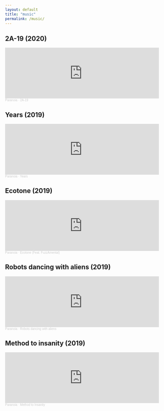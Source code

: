 ```yaml
---
layout: default
title: "music"
permalink: /music/
---
```


## 2A-19 (2020)

<iframe width="100%" height="166" scrolling="no" frameborder="no" allow="autoplay" src="https://w.soundcloud.com/player/?url=https%3A//api.soundcloud.com/tracks/658484513&color=%23ff5500&auto_play=false&hide_related=false&show_comments=true&show_user=true&show_reposts=false&show_teaser=true"></iframe><div style="font-size: 10px; color: #cccccc;line-break: anywhere;word-break: normal;overflow: hidden;white-space: nowrap;text-overflow: ellipsis; font-family: Interstate,Lucida Grande,Lucida Sans Unicode,Lucida Sans,Garuda,Verdana,Tahoma,sans-serif;font-weight: 100;"><a href="https://soundcloud.com/djparanoia" title="Paranoia" target="_blank" style="color: #cccccc; text-decoration: none;">Paranoia</a> · <a href="https://soundcloud.com/djparanoia/2a-19" title="2A-19" target="_blank" style="color: #cccccc; text-decoration: none;">2A-19</a></div>


## Years (2019)

<iframe width="100%" height="166" scrolling="no" frameborder="no" allow="autoplay" src="https://w.soundcloud.com/player/?url=https%3A//api.soundcloud.com/tracks/741419827&color=%23ff5500&auto_play=false&hide_related=false&show_comments=true&show_user=true&show_reposts=false&show_teaser=true"></iframe><div style="font-size: 10px; color: #cccccc;line-break: anywhere;word-break: normal;overflow: hidden;white-space: nowrap;text-overflow: ellipsis; font-family: Interstate,Lucida Grande,Lucida Sans Unicode,Lucida Sans,Garuda,Verdana,Tahoma,sans-serif;font-weight: 100;"><a href="https://soundcloud.com/djparanoia" title="Paranoia" target="_blank" style="color: #cccccc; text-decoration: none;">Paranoia</a> · <a href="https://soundcloud.com/djparanoia/years" title="Years" target="_blank" style="color: #cccccc; text-decoration: none;">Years</a></div>

## Ecotone (2019)

<iframe width="100%" height="166" scrolling="no" frameborder="no" allow="autoplay" src="https://w.soundcloud.com/player/?url=https%3A//api.soundcloud.com/tracks/616391427&color=%23ff5500&auto_play=false&hide_related=false&show_comments=true&show_user=true&show_reposts=false&show_teaser=true"></iframe><div style="font-size: 10px; color: #cccccc;line-break: anywhere;word-break: normal;overflow: hidden;white-space: nowrap;text-overflow: ellipsis; font-family: Interstate,Lucida Grande,Lucida Sans Unicode,Lucida Sans,Garuda,Verdana,Tahoma,sans-serif;font-weight: 100;"><a href="https://soundcloud.com/djparanoia" title="Paranoia" target="_blank" style="color: #cccccc; text-decoration: none;">Paranoia</a> · <a href="https://soundcloud.com/djparanoia/ecotone-feat-fuzzamental" title="Ecotone (Feat. FuzzAmental)" target="_blank" style="color: #cccccc; text-decoration: none;">Ecotone (Feat. FuzzAmental)</a></div>

## Robots dancing with aliens (2019)

<iframe width="100%" height="166" scrolling="no" frameborder="no" allow="autoplay" src="https://w.soundcloud.com/player/?url=https%3A//api.soundcloud.com/tracks/631377051&color=%23ff5500&auto_play=false&hide_related=false&show_comments=true&show_user=true&show_reposts=false&show_teaser=true"></iframe><div style="font-size: 10px; color: #cccccc;line-break: anywhere;word-break: normal;overflow: hidden;white-space: nowrap;text-overflow: ellipsis; font-family: Interstate,Lucida Grande,Lucida Sans Unicode,Lucida Sans,Garuda,Verdana,Tahoma,sans-serif;font-weight: 100;"><a href="https://soundcloud.com/djparanoia" title="Paranoia" target="_blank" style="color: #cccccc; text-decoration: none;">Paranoia</a> · <a href="https://soundcloud.com/djparanoia/robots-dancing-with-aliens" title="Robots dancing with aliens" target="_blank" style="color: #cccccc; text-decoration: none;">Robots dancing with aliens</a></div>

## Method to insanity (2019)

<iframe width="100%" height="166" scrolling="no" frameborder="no" allow="autoplay" src="https://w.soundcloud.com/player/?url=https%3A//api.soundcloud.com/tracks/572737851&color=%23ff5500&auto_play=false&hide_related=false&show_comments=true&show_user=true&show_reposts=false&show_teaser=true"></iframe><div style="font-size: 10px; color: #cccccc;line-break: anywhere;word-break: normal;overflow: hidden;white-space: nowrap;text-overflow: ellipsis; font-family: Interstate,Lucida Grande,Lucida Sans Unicode,Lucida Sans,Garuda,Verdana,Tahoma,sans-serif;font-weight: 100;"><a href="https://soundcloud.com/djparanoia" title="Paranoia" target="_blank" style="color: #cccccc; text-decoration: none;">Paranoia</a> · <a href="https://soundcloud.com/djparanoia/method-to-insanity" title="Method to Insanity" target="_blank" style="color: #cccccc; text-decoration: none;">Method to Insanity</a></div>
